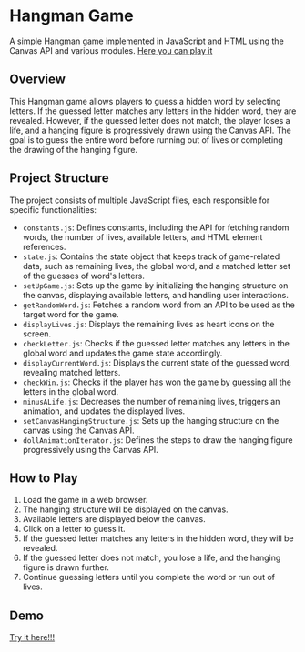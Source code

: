 # Hangman Game

A simple Hangman game implemented in JavaScript and HTML using the Canvas API and various modules. [Here you can play it](https://bcastillo-2022474.github.io/ahorcado/)

## Overview

This Hangman game allows players to guess a hidden word by selecting letters. If the guessed letter matches any letters in the hidden word, they are revealed. However, if the guessed letter does not match, the player loses a life, and a hanging figure is progressively drawn using the Canvas API. The goal is to guess the entire word before running out of lives or completing the drawing of the hanging figure.

## Project Structure

The project consists of multiple JavaScript files, each responsible for specific functionalities:

-   `constants.js`: Defines constants, including the API for fetching random words, the number of lives, available letters, and HTML element references.
-   `state.js`: Contains the state object that keeps track of game-related data, such as remaining lives, the global word, and a matched letter set of the guesses of word's letters.
-   `setUpGame.js`: Sets up the game by initializing the hanging structure on the canvas, displaying available letters, and handling user interactions.
-   `getRandomWord.js`: Fetches a random word from an API to be used as the target word for the game.
-   `displayLives.js`: Displays the remaining lives as heart icons on the screen.
-   `checkLetter.js`: Checks if the guessed letter matches any letters in the global word and updates the game state accordingly.
-   `displayCurrentWord.js`: Displays the current state of the guessed word, revealing matched letters.
-   `checkWin.js`: Checks if the player has won the game by guessing all the letters in the global word.
-   `minusALife.js`: Decreases the number of remaining lives, triggers an animation, and updates the displayed lives.
-   `setCanvasHangingStructure.js`: Sets up the hanging structure on the canvas using the Canvas API.
-   `dollAnimationIterator.js`: Defines the steps to draw the hanging figure progressively using the Canvas API.

## How to Play

1. Load the game in a web browser.
2. The hanging structure will be displayed on the canvas.
3. Available letters are displayed below the canvas.
4. Click on a letter to guess it.
5. If the guessed letter matches any letters in the hidden word, they will be revealed.
6. If the guessed letter does not match, you lose a life, and the hanging figure is drawn further.
7. Continue guessing letters until you complete the word or run out of lives.

## Demo

[Try it here!!!](https://bcastillo-2022474.github.io/ahorcado/)
